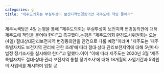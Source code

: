 ```yaml
---
categories: g
title: "제주도의회는 부실투성이 보전지역변경동의안 제주도에 책임 물어라"
---
```

제주녹색당은 4일 논평을 통해 "제주도의회는 부실투성이 보전지역 변경동의안에 대해 제주도에 책임을 물어야 한다"고 촉구했다.논평은 "제주도의회 환경도시위원회는 오늘(4일) 절대상대관리보전지역 변경동의안을 안건으로 다룰 예정"이라며 "제주도는 ‘제주특별자치도 보전지역 관리에 관한 조례’에 따라 절대·상대·관리보전지역에 대해 5년마다 법정 정기조사를 실시해야 한다"고 말했다.이어 "이에 따라 제주도는 2020년 3월 ‘제주특별자치도 절대·상대·관리 보전지역 통합 정기조사’에 대해 18개월의 사업기간과 5억원의 사업비를 제시하며 입찰 공